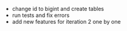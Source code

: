 - change id to bigint and create tables
- run tests and fix errors
- add new features for iteration 2 one by one